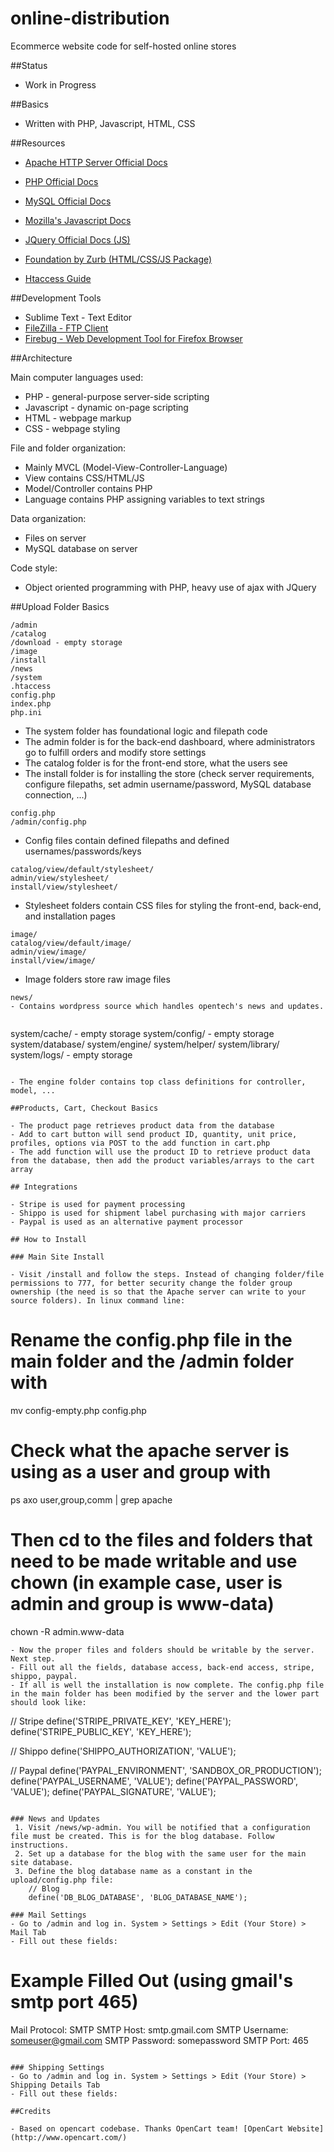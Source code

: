 online-distribution
===================

Ecommerce website code for self-hosted online stores

##Status

- Work in Progress

##Basics

- Written with PHP, Javascript, HTML, CSS

##Resources

- [Apache HTTP Server Official Docs](https://httpd.apache.org/)
- [PHP Official Docs](http://www.php.net/)
- [MySQL Official Docs](http://dev.mysql.com/)
- [Mozilla's Javascript Docs](https://developer.mozilla.org/en-US/docs/Web/JavaScript?redirectlocale=en-US&redirectslug=JavaScript)
- [JQuery Official Docs (JS)](http://jquery.com/)
- [Foundation by Zurb (HTML/CSS/JS Package)](http://foundation.zurb.com/)

- [Htaccess Guide](http://htaccess-guide.com/)

##Development Tools

- Sublime Text - Text Editor
- [FileZilla - FTP Client](https://filezilla-project.org/)
- [Firebug - Web Development Tool for Firefox Browser](https://getfirebug.com/whatisfirebug)

##Architecture

Main computer languages used:

- PHP - general-purpose server-side scripting
- Javascript - dynamic on-page scripting
- HTML - webpage markup
- CSS - webpage styling

File and folder organization:

- Mainly MVCL (Model-View-Controller-Language)
- View contains CSS/HTML/JS
- Model/Controller contains PHP
- Language contains PHP assigning variables to text strings

Data organization:

- Files on server
- MySQL database on server

Code style:

- Object oriented programming with PHP, heavy use of ajax with JQuery

##Upload Folder Basics

```
/admin
/catalog
/download - empty storage
/image
/install
/news
/system
.htaccess
config.php
index.php
php.ini
```

- The system folder has foundational logic and filepath code
- The admin folder is for the back-end dashboard, where administrators go to fulfill orders and modify store settings
- The catalog folder is for the front-end store, what the users see
- The install folder is for installing the store (check server requirements, configure filepaths, set admin username/password, MySQL database connection, ...)

```
config.php
/admin/config.php
```

- Config files contain defined filepaths and defined usernames/passwords/keys

```
catalog/view/default/stylesheet/
admin/view/stylesheet/
install/view/stylesheet/
```

- Stylesheet folders contain CSS files for styling the front-end, back-end, and installation pages

```
image/
catalog/view/default/image/
admin/view/image/
install/view/image/
```

- Image folders store raw image files


```
news/
- Contains wordpress source which handles opentech's news and updates.


```
system/cache/ - empty storage
system/config/ - empty storage
system/database/
system/engine/
system/helper/
system/library/
system/logs/ - empty storage
```

- The engine folder contains top class definitions for controller, model, ...

##Products, Cart, Checkout Basics

- The product page retrieves product data from the database
- Add to cart button will send product ID, quantity, unit price, profiles, options via POST to the add function in cart.php
- The add function will use the product ID to retrieve product data from the database, then add the product variables/arrays to the cart array

## Integrations

- Stripe is used for payment processing
- Shippo is used for shipment label purchasing with major carriers
- Paypal is used as an alternative payment processor

## How to Install

### Main Site Install

- Visit /install and follow the steps. Instead of changing folder/file permissions to 777, for better security change the folder group ownership (the need is so that the Apache server can write to your source folders). In linux command line:
```
# Rename the config.php file in the main folder and the /admin folder with
mv config-empty.php config.php

# Check what the apache server is using as a user and group with
ps axo user,group,comm | grep apache

# Then cd to the files and folders that need to be made writable and use chown (in example case, user is admin and group is www-data)
chown -R admin.www-data
```
- Now the proper files and folders should be writable by the server. Next step.
- Fill out all the fields, database access, back-end access, stripe, shippo, paypal.
- If all is well the installation is now complete. The config.php file in the main folder has been modified by the server and the lower part should look like:    
```
// Stripe
define('STRIPE_PRIVATE_KEY', 'KEY_HERE');
define('STRIPE_PUBLIC_KEY', 'KEY_HERE');

// Shippo
define('SHIPPO_AUTHORIZATION', 'VALUE');

// Paypal
define('PAYPAL_ENVIRONMENT', 'SANDBOX_OR_PRODUCTION');  
define('PAYPAL_USERNAME', 'VALUE');
define('PAYPAL_PASSWORD', 'VALUE');
define('PAYPAL_SIGNATURE', 'VALUE');
```

### News and Updates
 1. Visit /news/wp-admin. You will be notified that a configuration file must be created. This is for the blog database. Follow instructions.
 2. Set up a database for the blog with the same user for the main site database.
 3. Define the blog database name as a constant in the upload/config.php file:
 	// Blog
    define('DB_BLOG_DATABASE', 'BLOG_DATABASE_NAME'); 

### Mail Settings
- Go to /admin and log in. System > Settings > Edit (Your Store) > Mail Tab
- Fill out these fields:
```
# Example Filled Out (using gmail's smtp port 465)
Mail Protocol: SMTP
SMTP Host: smtp.gmail.com
SMTP Username: someuser@gmail.com
SMTP Password: somepassword
SMTP Port: 465
```

### Shipping Settings
- Go to /admin and log in. System > Settings > Edit (Your Store) > Shipping Details Tab
- Fill out these fields:

##Credits

- Based on opencart codebase. Thanks OpenCart team! [OpenCart Website](http://www.opencart.com/)
